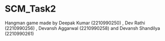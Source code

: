 # SCM_Task2
Hangman game made by Deepak Kumar (2210990250) , Dev Rathi (2210990256) , Devansh Aggarwal (2210990258) and Devansh Shandilya (2210990261)
